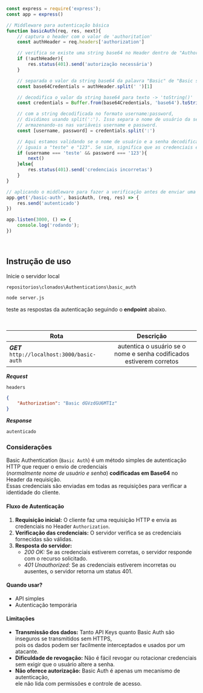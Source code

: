 ``` javascript
const express = require('express');
const app = express()

// Middleware para autenticação básica
function basicAuth(req, res, next){
    // captura o header com o valor de 'authoritation'
    const authHeader = req.headers['authorization']

    // verifica se existe uma string base64 no Header dentro de "Authorization"
    if (!authHeader){
        res.status(401).send('autorização necessária')
    }

    // separada o valor da string base64 da palavra "Basic" de "Basic str1ngC0d1f1c4d4="
    const base64Credentials = authHeader.split(' ')[1]

    // decodifica o valor da string base64 para texto -> 'toString()'
    const credentials = Buffer.from(base64Credentials, 'base64').toString()

    // com a string decodificada no formato username:password,
    // dividimos usando split(':'). Isso separa o nome de usuário da senha,
    // armazenando-os nas variáveis username e password.
    const [username, password] = credentials.split(':')

    // Aqui estamos validando se o nome de usuário e a senha decodificada são exatamente
    // iguais a "teste" e "123". Se sim, significa que as credenciais estão corretas.
    if (username === 'teste' && password === '123'){
        next()
    }else{
        res.status(401).send('credenciais incorretas')
    }
}

// aplicando o middleware para fazer a verificação antes de enviar uma resposta
app.get('/basic-auth', basicAuth, (req, res) => {
    res.send('autenticado')
})

app.listen(3000, () => {
    console.log('rodando');
})
```

<br>

## Instrução de uso

Inicie o servidor local

`repositorios\clonados\Authentications\basic_auth`
``` bash
node server.js
```

teste as respostas da autenticação seguindo o **endpoint** abaixo.

<br>

Rota | Descrição
--- | :---:
***GET*** ` http://localhost:3000/basic-auth ` | autentica o usuário se o nome e senha codificados estiverem corretos

***Request***

`headers`
``` json
{
    "Authorization": "Basic dGVzdGU6MTIz"
}
```

***Response***

``` bash
autenticado
```

### Considerações

Basic Authentication (`Basic Auth`) é um método simples de autenticação HTTP que requer o envio de credenciais  
(_normalmente nome de usuário e senha_) **codificadas em Base64** no Header da requisição.  
Essas credenciais são enviadas em todas as requisições para verificar a identidade do cliente.

#### Fluxo de Autenticação
1. **Requisição inicial:** O cliente faz uma requisição HTTP e envia as credenciais no Header `Authorization`.  
2. **Verificação das credenciais:** O servidor verifica se as credenciais fornecidas são válidas.  
3. **Resposta do servidor:**
    - *200 OK:* Se as credenciais estiverem corretas, o servidor responde com o recurso solicitado.
    - *401 Unauthorized:* Se as credenciais estiverem incorretas ou ausentes, o servidor retorna um status 401.

#### Quando usar?
- API simples
- Autenticação temporária

#### Limitações
- **Transmissão dos dados:** Tanto API Keys quanto Basic Auth são inseguros se transmitidos sem HTTPS,  
pois os dados podem ser facilmente interceptados e usados por um atacante.
- **Dificuldade de revogação:** Não é fácil revogar ou rotacionar credenciais sem exigir que o usuário altere a senha.
- **Não oferece autorização:** Basic Auth é apenas um mecanismo de autenticação,  
ele não lida com permissões e controle de acesso.
